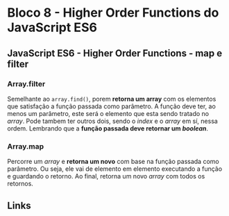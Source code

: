 # Bloco 8 - Higher Order Functions do JavaScript ES6

## JavaScript ES6 - Higher Order Functions - map e filter

### Array.filter

  Semelhante ao `array.find()`, porem **retorna um array** com os elementos que satisfação a função passada como parâmetro. A função deve ter, ao menos um parâmetro, este será o elemento que esta sendo tratado no *array*. Pode tambem ter outros dois, sendo o *index* e o *array* em sí, nessa ordem. Lembrando que a **função passada deve retornar um *boolean***.

### Array.map
  Percorre um *array* e **retorna um novo** com base na função passada como parâmetro. Ou seja, ele vai de elemento em elemento executando a função e guardando o retorno. Ao final, retorna um novo *array* com todos os retornos.

## Links

